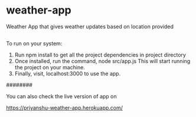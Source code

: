# weather-app
Weather App that gives weather updates based on location provided


##
To run on your system:
1. Run npm install to get all the project dependencies in project directory
2. Once installed, run the command,
    node src/app.js
    This will start running the project on your machine.
3. Finally, visit, localhost:3000 to use the app.

########

You can also check the live version of app on

https://priyanshu-weather-app.herokuapp.com/
